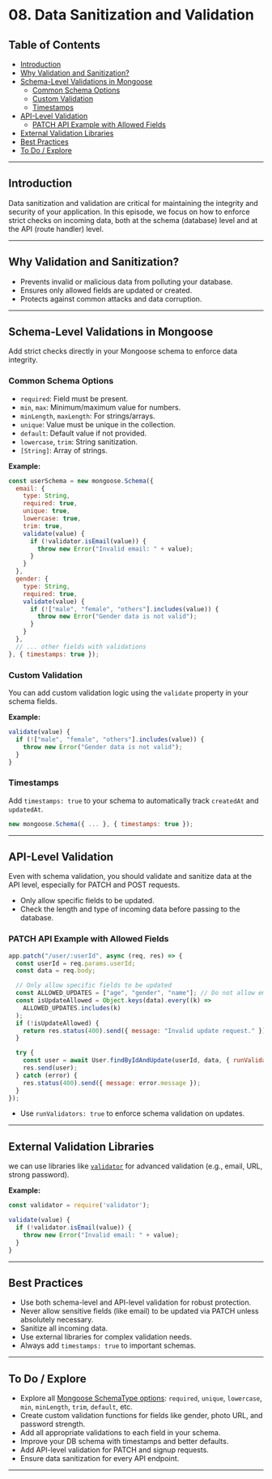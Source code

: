 # 08. Data Sanitization and Validation

## Table of Contents
- [Introduction](#introduction)
- [Why Validation and Sanitization?](#why-validation-and-sanitization)
- [Schema-Level Validations in Mongoose](#schema-level-validations-in-mongoose)
  - [Common Schema Options](#common-schema-options)
  - [Custom Validation](#custom-validation)
  - [Timestamps](#timestamps)
- [API-Level Validation](#api-level-validation)
  - [PATCH API Example with Allowed Fields](#patch-api-example-with-allowed-fields)
- [External Validation Libraries](#external-validation-libraries)
- [Best Practices](#best-practices)
- [To Do / Explore](#to-do--explore)

---

## Introduction

Data sanitization and validation are critical for maintaining the integrity and security of your application. In this episode, we focus on how to enforce strict checks on incoming data, both at the schema (database) level and at the API (route handler) level.

---

## Why Validation and Sanitization?

- Prevents invalid or malicious data from polluting your database.
- Ensures only allowed fields are updated or created.
- Protects against common attacks and data corruption.

---

## Schema-Level Validations in Mongoose

Add strict checks directly in your Mongoose schema to enforce data integrity.

### Common Schema Options

- `required`: Field must be present.
- `min`, `max`: Minimum/maximum value for numbers.
- `minLength`, `maxLength`: For strings/arrays.
- `unique`: Value must be unique in the collection.
- `default`: Default value if not provided.
- `lowercase`, `trim`: String sanitization.
- `[String]`: Array of strings.

**Example:**
```js
const userSchema = new mongoose.Schema({
  email: {
    type: String,
    required: true,
    unique: true,
    lowercase: true,
    trim: true,
    validate(value) {
      if (!validator.isEmail(value)) {
        throw new Error("Invalid email: " + value);
      }
    }
  },
  gender: {
    type: String,
    required: true,
    validate(value) {
      if (!["male", "female", "others"].includes(value)) {
        throw new Error("Gender data is not valid");
      }
    }
  },
  // ... other fields with validations
}, { timestamps: true });
```

### Custom Validation

You can add custom validation logic using the `validate` property in your schema fields.

**Example:**
```js
validate(value) {
  if (!["male", "female", "others"].includes(value)) {
    throw new Error("Gender data is not valid");
  }
}
```

### Timestamps

Add `timestamps: true` to your schema to automatically track `createdAt` and `updatedAt`.

```js
new mongoose.Schema({ ... }, { timestamps: true });
```

---

## API-Level Validation

Even with schema validation, you should validate and sanitize data at the API level, especially for PATCH and POST requests.

- Only allow specific fields to be updated.
- Check the length and type of incoming data before passing to the database.

### PATCH API Example with Allowed Fields

```js
app.patch("/user/:userId", async (req, res) => {
  const userId = req.params.userId;
  const data = req.body;

  // Only allow specific fields to be updated
  const ALLOWED_UPDATES = ["age", "gender", "name"]; // Do not allow email updates
  const isUpdateAllowed = Object.keys(data).every((k) =>
    ALLOWED_UPDATES.includes(k)
  );
  if (!isUpdateAllowed) {
    return res.status(400).send({ message: "Invalid update request." });
  }

  try {
    const user = await User.findByIdAndUpdate(userId, data, { runValidators: true, new: true });
    res.send(user);
  } catch (error) {
    res.status(400).send({ message: error.message });
  }
});
```
- Use `runValidators: true` to enforce schema validation on updates.

---

## External Validation Libraries

we can use libraries like [`validator`](https://www.npmjs.com/package/validator) for advanced validation (e.g., email, URL, strong password).

**Example:**
```js
const validator = require('validator');

validate(value) {
  if (!validator.isEmail(value)) {
    throw new Error("Invalid email: " + value);
  }
}
```

---

## Best Practices

- Use both schema-level and API-level validation for robust protection.
- Never allow sensitive fields (like email) to be updated via PATCH unless absolutely necessary.
- Sanitize all incoming data.
- Use external libraries for complex validation needs.
- Always add `timestamps: true` to important schemas.

---

## To Do / Explore

- Explore all [Mongoose SchemaType options](https://mongoosejs.com/docs/schematypes.html): `required`, `unique`, `lowercase`, `min`, `minLength`, `trim`, `default`, etc.
- Create custom validation functions for fields like gender, photo URL, and password strength.
- Add all appropriate validations to each field in your schema.
- Improve your DB schema with timestamps and better defaults.
- Add API-level validation for PATCH and signup requests.
- Ensure data sanitization for every API endpoint.

---